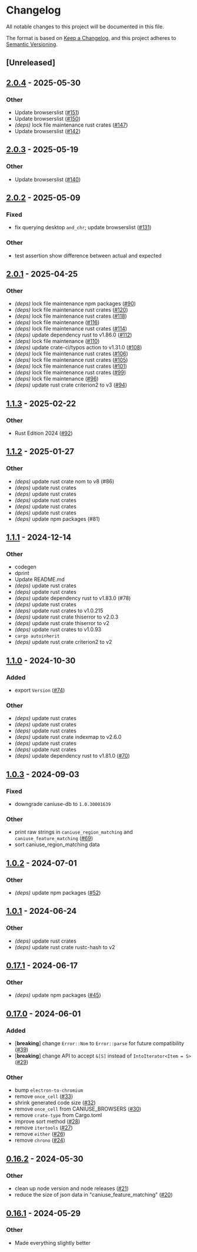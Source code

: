 # Changelog

All notable changes to this project will be documented in this file.

The format is based on [Keep a Changelog](https://keepachangelog.com/en/1.0.0/),
and this project adheres to [Semantic Versioning](https://semver.org/spec/v2.0.0.html).

## [Unreleased]

## [2.0.4](https://github.com/oxc-project/oxc-browserslist/compare/oxc-browserslist-v2.0.3...oxc-browserslist-v2.0.4) - 2025-05-30

### Other

- Update browserslist ([#151](https://github.com/oxc-project/oxc-browserslist/pull/151))
- Update browserslist ([#150](https://github.com/oxc-project/oxc-browserslist/pull/150))
- *(deps)* lock file maintenance rust crates ([#147](https://github.com/oxc-project/oxc-browserslist/pull/147))
- Update browserslist ([#142](https://github.com/oxc-project/oxc-browserslist/pull/142))

## [2.0.3](https://github.com/oxc-project/oxc-browserslist/compare/oxc-browserslist-v2.0.2...oxc-browserslist-v2.0.3) - 2025-05-19

### Other

- Update browserslist ([#140](https://github.com/oxc-project/oxc-browserslist/pull/140))

## [2.0.2](https://github.com/oxc-project/oxc-browserslist/compare/oxc-browserslist-v2.0.1...oxc-browserslist-v2.0.2) - 2025-05-09

### Fixed

- fix querying desktop `and_chr`; update browserslist ([#131](https://github.com/oxc-project/oxc-browserslist/pull/131))

### Other

- test assertion show difference between actual and expected

## [2.0.1](https://github.com/oxc-project/oxc-browserslist/compare/oxc-browserslist-v2.0.0...oxc-browserslist-v2.0.1) - 2025-04-25

### Other

- *(deps)* lock file maintenance npm packages ([#90](https://github.com/oxc-project/oxc-browserslist/pull/90))
- *(deps)* lock file maintenance rust crates ([#120](https://github.com/oxc-project/oxc-browserslist/pull/120))
- *(deps)* lock file maintenance rust crates ([#118](https://github.com/oxc-project/oxc-browserslist/pull/118))
- *(deps)* lock file maintenance ([#116](https://github.com/oxc-project/oxc-browserslist/pull/116))
- *(deps)* lock file maintenance rust crates ([#114](https://github.com/oxc-project/oxc-browserslist/pull/114))
- *(deps)* update dependency rust to v1.86.0 ([#112](https://github.com/oxc-project/oxc-browserslist/pull/112))
- *(deps)* lock file maintenance ([#110](https://github.com/oxc-project/oxc-browserslist/pull/110))
- *(deps)* update crate-ci/typos action to v1.31.0 ([#108](https://github.com/oxc-project/oxc-browserslist/pull/108))
- *(deps)* lock file maintenance rust crates ([#106](https://github.com/oxc-project/oxc-browserslist/pull/106))
- *(deps)* lock file maintenance rust crates ([#105](https://github.com/oxc-project/oxc-browserslist/pull/105))
- *(deps)* lock file maintenance rust crates ([#101](https://github.com/oxc-project/oxc-browserslist/pull/101))
- *(deps)* lock file maintenance rust crates ([#99](https://github.com/oxc-project/oxc-browserslist/pull/99))
- *(deps)* lock file maintenance ([#96](https://github.com/oxc-project/oxc-browserslist/pull/96))
- *(deps)* update rust crate criterion2 to v3 ([#94](https://github.com/oxc-project/oxc-browserslist/pull/94))

## [1.1.3](https://github.com/oxc-project/oxc-browserslist/compare/oxc-browserslist-v1.1.2...oxc-browserslist-v1.1.3) - 2025-02-22

### Other

- Rust Edition 2024 ([#92](https://github.com/oxc-project/oxc-browserslist/pull/92))

## [1.1.2](https://github.com/oxc-project/oxc-browserslist/compare/oxc-browserslist-v1.1.1...oxc-browserslist-v1.1.2) - 2025-01-27

### Other

- _(deps)_ update rust crate nom to v8 (#86)
- _(deps)_ update rust crates
- _(deps)_ update rust crates
- _(deps)_ update rust crates
- _(deps)_ update rust crates
- _(deps)_ update rust crates
- _(deps)_ update npm packages (#81)

## [1.1.1](https://github.com/oxc-project/oxc-browserslist/compare/oxc-browserslist-v1.1.0...oxc-browserslist-v1.1.1) - 2024-12-14

### Other

- codegen
- dprint
- Update README.md
- _(deps)_ update rust crates
- _(deps)_ update rust crates
- _(deps)_ update dependency rust to v1.83.0 (#78)
- _(deps)_ update rust crates
- _(deps)_ update rust crates to v1.0.215
- _(deps)_ update rust crate thiserror to v2.0.3
- _(deps)_ update rust crate thiserror to v2
- _(deps)_ update rust crates to v1.0.93
- `cargo autoinherit`
- _(deps)_ update rust crate criterion2 to v2

## [1.1.0](https://github.com/oxc-project/oxc-browserslist/compare/oxc-browserslist-v1.0.3...oxc-browserslist-v1.1.0) - 2024-10-30

### Added

- export `Version` ([#74](https://github.com/oxc-project/oxc-browserslist/pull/74))

### Other

- _(deps)_ update rust crates
- _(deps)_ update rust crates
- _(deps)_ update rust crates
- _(deps)_ update rust crate indexmap to v2.6.0
- _(deps)_ update rust crates
- _(deps)_ update rust crates
- _(deps)_ update dependency rust to v1.81.0 ([#70](https://github.com/oxc-project/oxc-browserslist/pull/70))

## [1.0.3](https://github.com/oxc-project/oxc-browserslist/compare/oxc-browserslist-v1.0.2...oxc-browserslist-v1.0.3) - 2024-09-03

### Fixed

- downgrade caniuse-db to `1.0.30001639`

### Other

- print raw strings in `caniuse_region_matching` and `caniuse_feature_matching` ([#69](https://github.com/oxc-project/oxc-browserslist/pull/69))
- sort caniuse_region_matching data

## [1.0.2](https://github.com/oxc-project/oxc-browserslist/compare/oxc-browserslist-v1.0.1...oxc-browserslist-v1.0.2) - 2024-07-01

### Other

- _(deps)_ update npm packages ([#52](https://github.com/oxc-project/oxc-browserslist/pull/52))

## [1.0.1](https://github.com/oxc-project/oxc-browserslist/compare/oxc-browserslist-v1.0.0...oxc-browserslist-v1.0.1) - 2024-06-24

### Other

- _(deps)_ update rust crates
- _(deps)_ update rust crate rustc-hash to v2

## [0.17.1](https://github.com/oxc-project/oxc-browserslist/compare/oxc-browserslist-v0.17.0...oxc-browserslist-v0.17.1) - 2024-06-17

### Other

- _(deps)_ update npm packages ([#45](https://github.com/oxc-project/oxc-browserslist/pull/45))

## [0.17.0](https://github.com/oxc-project/oxc-browserslist/compare/oxc-browserslist-v0.16.2...oxc-browserslist-v0.17.0) - 2024-06-01

### Added

- [**breaking**] change `Error::Nom` to `Error::parse` for future compatibility ([#39](https://github.com/oxc-project/oxc-browserslist/pull/39))
- [**breaking**] change API to accept `&[S]` instead of `IntoIterator<Item = S>` ([#29](https://github.com/oxc-project/oxc-browserslist/pull/29))

### Other

- bump `electron-to-chromium`
- remove `once_cell` ([#33](https://github.com/oxc-project/oxc-browserslist/pull/33))
- shrink generated code size ([#32](https://github.com/oxc-project/oxc-browserslist/pull/32))
- remove `once_cell` from CANIUSE_BROWSERS ([#30](https://github.com/oxc-project/oxc-browserslist/pull/30))
- remove `crate-type` from Cargo.toml
- improve sort method ([#28](https://github.com/oxc-project/oxc-browserslist/pull/28))
- remove `itertools` ([#27](https://github.com/oxc-project/oxc-browserslist/pull/27))
- remove `either` ([#26](https://github.com/oxc-project/oxc-browserslist/pull/26))
- remove `chrono` ([#24](https://github.com/oxc-project/oxc-browserslist/pull/24))

## [0.16.2](https://github.com/oxc-project/oxc-browserslist/compare/oxc-browserslist-v0.16.1...oxc-browserslist-v0.16.2) - 2024-05-30

### Other

- clean up node version and node releases ([#21](https://github.com/oxc-project/oxc-browserslist/pull/21))
- reduce the size of json data in "caniuse_feature_matching" ([#20](https://github.com/oxc-project/oxc-browserslist/pull/20))

## [0.16.1](https://github.com/oxc-project/oxc-browserslist/compare/oxc-browserslist-v0.16.0...oxc-browserslist-v0.16.1) - 2024-05-29

### Other

- Made everything slightly better
